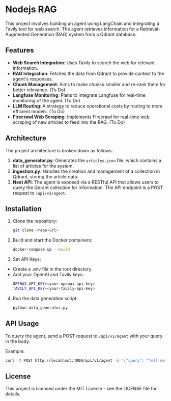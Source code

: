 # Nodejs RAG

This project involves building an agent using LangChain and integrating a Tavily tool for web search. The agent retrieves information for a Retrieval-Augmented Generation (RAG) system from a Qdrant database.

## Features

- **Web Search Integration**: Uses Tavily to search the web for relevant information.
- **RAG Integration**: Fetches the data from Qdrant to provide context to the agent's responses.
- **Chunk Management**: Aims to make chunks smaller and re-rank them for better relevance. (To Do)
- **Langfuse Monitoring**: Plans to integrate Langfuse for real-time monitoring of the agent. (To Do)
- **LLM Routing**: A strategy to reduce operational costs by routing to more efficient models. (To Do)
- **Firecrawl Web Scraping**: Implements Firecrawl for real-time web scraping of new articles to feed into the RAG. (To Do)

## Architecture

The project architecture is broken down as follows:

1. **data_generator.py**: Generates the `articles.json` file, which contains a list of articles for the system.
2. **ingestion.py**: Handles the creation and management of a collection in Qdrant, storing the article data.
3. **Nest API**: The agent is exposed via a RESTful API that allows users to query the Qdrant collection for information. The API endpoint is a POST request to `/api/v1/agent`.

## Installation

1. Clone the repository:
   ```bash
   git clone <repo-url>
   ```
2. Build and start the Docker containers:
   ```bash
   docker-compose up --build
   ```
3. Set API Keys:

* Create a .env file in the root directory.
* Add your OpenAI and Tavily keys:
   ```bash
   OPENAI_API_KEY=<your-openai-api-key>
   TAVILY_API_KEY=<your-tavily-api-key>

   ```
4. Run the data generation script:
   ```bash
   python data_generator.py
   ```
## API Usage

To query the agent, send a POST request to `/api/v1/agent` with your query in the body.

Example:
```bash
curl -X POST http://localhost:4000/api/v1/agent -d '{"query": "Tell me the latest news about Justin Trudeau?"}' -H "Content-Type: application/json"
```
## License

This project is licensed under the MIT License - see the LICENSE file for details.

